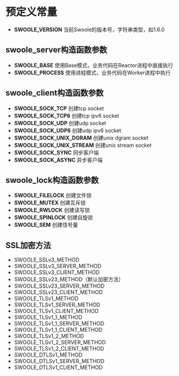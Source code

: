 # 预定义常量

* **SWOOLE_VERSION** 当前Swoole的版本号，字符串类型，如1.6.0

swoole_server构造函数参数
--------
* **SWOOLE_BASE** 使用Base模式，业务代码在Reactor进程中直接执行
* **SWOOLE_PROCESS** 使用进程模式，业务代码在Worker进程中执行

swoole_client构造函数参数
-----------
* __SWOOLE_SOCK_TCP__ 创建tcp socket 
* __SWOOLE_SOCK_TCP6__ 创建tcp ipv6 socket
* __SWOOLE_SOCK_UDP__ 创建udp socket
* __SWOOLE_SOCK_UDP6__ 创建udp ipv6 socket  
* __SWOOLE_SOCK_UNIX_DGRAM__ 创建unix dgram socket
* __SWOOLE_SOCK_UNIX_STREAM__ 创建unix stream socket  
* __SWOOLE_SOCK_SYNC__ 同步客户端
* __SWOOLE_SOCK_ASYNC__ 异步客户端

swoole_lock构造函数参数
----------
* __SWOOLE_FILELOCK__ 创建文件锁
* __SWOOLE_MUTEX__ 创建互斥锁
* __SWOOLE_RWLOCK__ 创建读写锁
* __SWOOLE_SPINLOCK__ 创建自旋锁
* __SWOOLE_SEM__ 创建信号量

SSL加密方法
-----
* SWOOLE_SSLv3_METHOD
* SWOOLE_SSLv3_SERVER_METHOD
* SWOOLE_SSLv3_CLIENT_METHOD
* SWOOLE_SSLv23_METHOD（默认加密方法）
* SWOOLE_SSLv23_SERVER_METHOD
* SWOOLE_SSLv23_CLIENT_METHOD
* SWOOLE_TLSv1_METHOD
* SWOOLE_TLSv1_SERVER_METHOD
* SWOOLE_TLSv1_CLIENT_METHOD
* SWOOLE_TLSv1_1_METHOD
* SWOOLE_TLSv1_1_SERVER_METHOD
* SWOOLE_TLSv1_1_CLIENT_METHOD
* SWOOLE_TLSv1_2_METHOD
* SWOOLE_TLSv1_2_SERVER_METHOD
* SWOOLE_TLSv1_2_CLIENT_METHOD
* SWOOLE_DTLSv1_METHOD
* SWOOLE_DTLSv1_SERVER_METHOD
* SWOOLE_DTLSv1_CLIENT_METHOD

